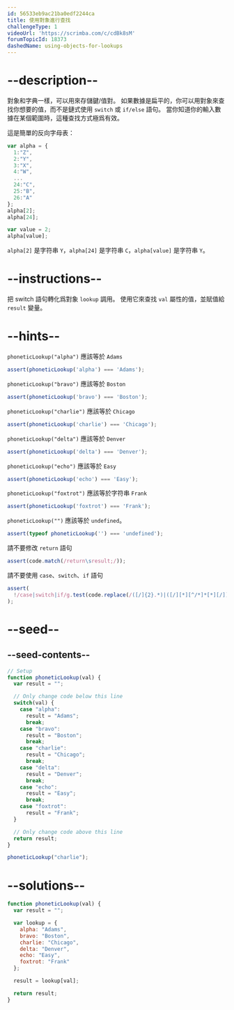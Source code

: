 ```yaml
---
id: 56533eb9ac21ba0edf2244ca
title: 使用對象進行查找
challengeType: 1
videoUrl: 'https://scrimba.com/c/cdBk8sM'
forumTopicId: 18373
dashedName: using-objects-for-lookups
---
```


# --description--

對象和字典一樣，可以用來存儲鍵/值對。 如果數據是扁平的，你可以用對象來查找你想要的值，而不是鏈式使用 `switch` 或 `if/else` 語句。 當你知道你的輸入數據在某個範圍時，這種查找方式極爲有效。

這是簡單的反向字母表：

```js
var alpha = {
  1:"Z",
  2:"Y",
  3:"X",
  4:"W",
  ...
  24:"C",
  25:"B",
  26:"A"
};
alpha[2];
alpha[24];

var value = 2;
alpha[value];
```

`alpha[2]` 是字符串 `Y`，`alpha[24]` 是字符串 `C`，`alpha[value]` 是字符串 `Y`。

# --instructions--

把 switch 語句轉化爲對象 `lookup` 調用。 使用它來查找 `val` 屬性的值，並賦值給 `result` 變量。

# --hints--

`phoneticLookup("alpha")` 應該等於 `Adams`

```js
assert(phoneticLookup('alpha') === 'Adams');
```

`phoneticLookup("bravo")` 應該等於 `Boston`

```js
assert(phoneticLookup('bravo') === 'Boston');
```

`phoneticLookup("charlie")` 應該等於 `Chicago`

```js
assert(phoneticLookup('charlie') === 'Chicago');
```

`phoneticLookup("delta")` 應該等於 `Denver`

```js
assert(phoneticLookup('delta') === 'Denver');
```

`phoneticLookup("echo")` 應該等於 `Easy`

```js
assert(phoneticLookup('echo') === 'Easy');
```

`phoneticLookup("foxtrot")` 應該等於字符串 `Frank`

```js
assert(phoneticLookup('foxtrot') === 'Frank');
```

`phoneticLookup("")` 應該等於 `undefined`。

```js
assert(typeof phoneticLookup('') === 'undefined');
```

請不要修改 `return` 語句

```js
assert(code.match(/return\sresult;/));
```

請不要使用 `case`、`switch`、`if` 語句

```js
assert(
  !/case|switch|if/g.test(code.replace(/([/]{2}.*)|([/][*][^/*]*[*][/])/g, ''))
);
```

# --seed--

## --seed-contents--

```js
// Setup
function phoneticLookup(val) {
  var result = "";

  // Only change code below this line
  switch(val) {
    case "alpha":
      result = "Adams";
      break;
    case "bravo":
      result = "Boston";
      break;
    case "charlie":
      result = "Chicago";
      break;
    case "delta":
      result = "Denver";
      break;
    case "echo":
      result = "Easy";
      break;
    case "foxtrot":
      result = "Frank";
  }

  // Only change code above this line
  return result;
}

phoneticLookup("charlie");
```

# --solutions--

```js
function phoneticLookup(val) {
  var result = "";

  var lookup = {
    alpha: "Adams",
    bravo: "Boston",
    charlie: "Chicago",
    delta: "Denver",
    echo: "Easy",
    foxtrot: "Frank"
  };

  result = lookup[val];

  return result;
}
```
